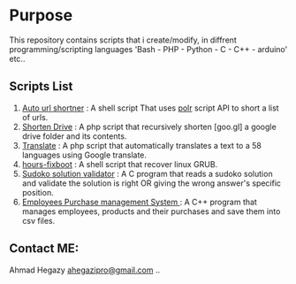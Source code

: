 # Purpose

This repository contains scripts that i create/modify, in diffrent programming/scripting languages 'Bash - PHP - Python - C - C++ - arduino' etc..

## Scripts List
1. [Auto url shortner](auto-url-shortner.sh) : A shell script That uses [polr](http://github.com/cydrobolt/polr) script API to short a list of urls.
2. [Shorten Drive](shorten_drive.php) : A php script that recursively shorten [goo.gl] a google drive folder and its contents.
3. [Translate](translate.php) : A php script that automatically translates a text to a 58 languages using Google translate.
4. [hours-fixboot](horus-fixboot) : A shell script that recover linux GRUB.
5. [Sudoko solution validator](ssv) : A C program that reads a sudoko solution and validate the solution is right OR giving the wrong answer's specific position.
5. [Employees Purchase management System ](EPMS) : A C++ program that manages employees, products and their purchases and save them into csv files.



## Contact ME: 
Ahmad Hegazy <ahegazipro@gmail.com> ..

